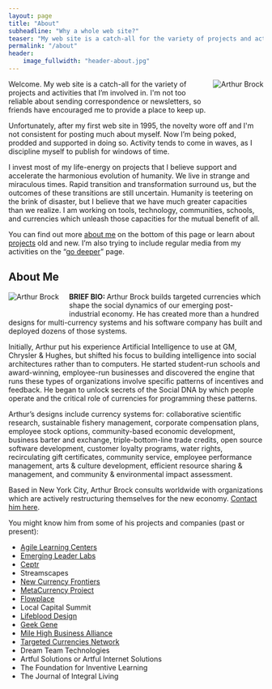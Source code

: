 ```yaml
---
layout: page
title: "About"
subheadline: "Why a whole web site?"
teaser: "My web site is a catch-all for the variety of projects and activities that I’m involved in. I'm not too reliable about sending correspondence or newsletters, so friends have encouraged me to provide a place to keep up…"
permalink: "/about"
header:
    image_fullwidth: "header-about.jpg"
---
```

<img alt="Arthur Brock" src="{{ site.urlimg }}Art_Brock_headshot.jpg" style="margin: 0 0 2rem 20px; float: right; ">

Welcome. My web site is a catch-all for the variety of projects and activities that I’m involved in. I'm not too reliable about sending correspondence or newsletters, so friends have encouraged me to provide a place to keep up.

Unfortunately, after my first web site in 1995, the novelty wore off and I'm not consistent for posting much about myself. Now I’m being poked, prodded and supported in doing so. Activity tends to come in waves, as I discipline myself to publish for windows of time.

I invest most of my life-energy on projects that I believe support and accelerate the harmonious evolution of humanity. We live in strange and miraculous times. Rapid transition and transformation surround us, but the outcomes of these transitions are still uncertain. Humanity is teetering on the brink of disaster, but I believe that we have much greater capacities than we realize. I am working on tools, technology, communities, schools, and currencies which unleash those capacities for the mutual benefit of all.

You can find out more <a href="#about">about me</a> on the bottom of this page or learn about <a href="/projects">projects</a> old and new. I’m also trying to include regular media from my activities on the “<a href="/deeper">go deeper</a>” page.


<a name="about"></a>

## About Me
<img alt="Arthur Brock" src="{{ site.urlimg }}Arthur_Brock_caricature.png" style="margin:0 20px 2rem 0; float:left; ">

<strong>BRIEF BIO: </strong>Arthur Brock builds targeted currencies which shape the social dynamics of our emerging post-industrial economy. He has created more than a hundred designs for multi-currency systems and his software company has built and deployed dozens of those systems.

Initially, Arthur put his experience Artificial Intelligence to use at GM, Chrysler &amp; Hughes, but shifted his focus to building intelligence into social architectures rather than to computers. He started student-run schools and award-winning, employee-run businesses and discovered the engine that runs these types of organizations involve specific patterns of incentives and feedback. He began to unlock secrets of the Social DNA by which people operate and the critical role of currencies for programming these patterns.

Arthur’s designs include currency systems for: collaborative scientific research, sustainable fishery management, corporate compensation plans, employee stock options, community-based economic development, business barter and exchange, triple-bottom-line trade credits, open source software development, customer loyalty programs, water rights, recirculating gift certificates, community service, employee performance management, arts &amp; culture development, efficient resource sharing &amp; management, and community &amp; environmental impact assessment.

Based in New York City, Arthur Brock consults worldwide with organizations which are actively restructuring themselves for the new economy. [Contact him here](/contact).

You might know him from some of his projects and companies (past or present):

- [Agile Learning Centers](/agile-learning-centers)
- [Emerging Leader Labs](/emerging-leader-labs)
- [Ceptr](/ceptr)
- Streamscapes
- [New Currency Frontiers](/new-currency-frontiers)
- [MetaCurrency Project](/metacurrency)
- [Flowplace](/flowplace)
- Local Capital Summit
- [Lifeblood Design](/lifeblood)
- [Geek Gene](/geek-gene)
- [Mile High Business Alliance](/mile-high-business-alliance)
- [Targeted Currencies Network](/targeted-currencies)
- Dream Team Technologies
- Artful Solutions or Artful Internet Solutions
- The Foundation for Inventive Learning
- The Journal of Integral Living
